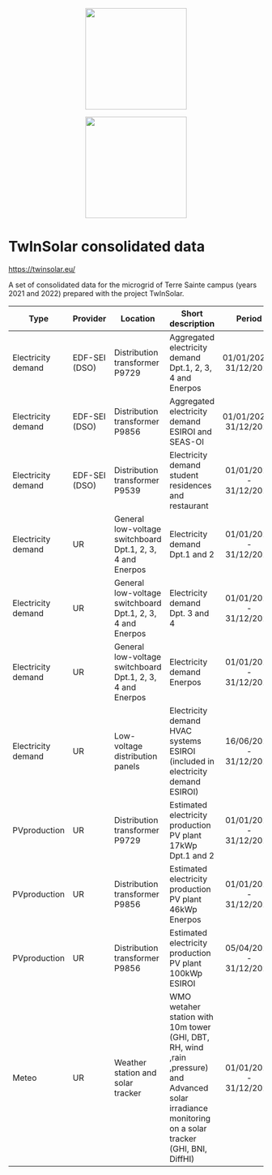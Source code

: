 <a href='https://twinsolar.eu/'><p align="center"><img src="https://twinsolar.eu/wp-content/uploads/2023/03/logo_twinsolar_seul.png" width="200"></p></a>
<p align="center"><img src="https://twinsolar.eu/wp-content/uploads/2023/03/EN_FundedbytheEU_RGB_POS.png" width="200"></p>

# TwInSolar consolidated data

<a href='https://twinsolar.eu/'>https://twinsolar.eu/</a>

A set of consolidated data for the  microgrid of Terre Sainte campus (years 2021 and 2022) prepared with the project TwInSolar.

|Type|Provider|Location|Short description|Period|File name|
|----|------|------|---------------|:-----:|-------|
|Electricity demand|EDF-SEI (DSO)|Distribution transformer P9729|Aggregated electricity demand Dpt.1, 2, 3, 4 and Enerpos|01/01/2021-31/12/2022|IUT_load.txt(column5)|
|Electricity demand|EDF-SEI (DSO)|Distribution transformer P9856|Aggregated electricity demand ESIROI and SEAS-OI|01/01/2021-31/12/2022|ESIROI_SEASOI.txt|
|Electricity demand|EDF-SEI (DSO)|Distribution transformer P9539|Electricity demand student residences and restaurant|01/01/2021 - 31/12/2022|CROUS_load.txt|
|Electricity demand|UR|General low-voltage switchboard Dpt.1, 2, 3, 4 and Enerpos|Electricity demand Dpt.1 and 2|01/01/2021 - 31/12/2022|IUT_load.txt (column2)|
|Electricity demand|UR|General low-voltage switchboard Dpt.1, 2, 3, 4 and Enerpos|Electricity demand Dpt. 3 and 4|01/01/2021 - 31/12/2022|IUT_load.txt(column3)|
|Electricity demand|UR|General low-voltage switchboard Dpt.1, 2, 3, 4 and Enerpos|Electricity demand Enerpos|01/01/2021 - 31/12/2022|IUT_load.txt(column4)|
|Electricity demand|UR|Low-voltage distribution panels|Electricity demand HVAC systems ESIROI (included in electricity demand ESIROI)|16/06/2021 - 31/12/2022|ESIROI_IUT2_GF.txt|
|PVproduction|UR|Distribution transformer P9729|Estimated electricity production PV plant 17kWp Dpt.1 and 2|01/01/2021 - 31/12/2022|Dpt_1_2_PV.txt|
|PVproduction|UR|Distribution transformer P9856|Estimated electricity production PV plant 46kWp Enerpos|01/01/2021 - 31/12/2022|ENERPOS_PV.txt|
|PVproduction|UR|Distribution transformer P9856|Estimated electricity production PV plant 100kWp ESIROI|05/04/2022 - 31/12/2022|ESIROI_PV.txt|
|Meteo|UR|Weather station and solar tracker|WMO wetaher station with 10m tower (GHI, DBT, RH, wind ,rain ,pressure) and Advanced solar irradiance monitoring on a solar tracker (GHI, BNI, DiffHI)|01/01/2021 - 31/12/2022|Meteo_Terre_Sainte.txt|
